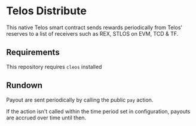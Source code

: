 # Telos Distribute

This native Telos smart contract sends rewards periodically from Telos' reserves to a list of receivers such as REX, STLOS on EVM, TCD & TF.

## Requirements

This repository requires `cleos` installed

## Rundown

Payout are sent periodically by calling the public `pay` action.

If the action isn't called within the time period set in configuration, payouts are accrued over time until then. 
